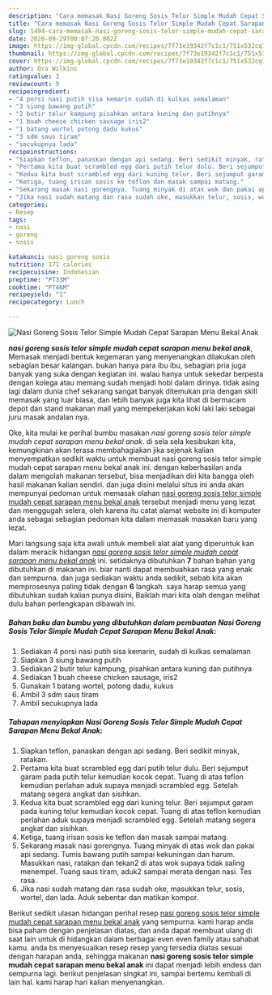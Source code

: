 ```yaml
---
description: "Cara memasak Nasi Goreng Sosis Telor Simple Mudah Cepat Sarapan Menu Bekal Anak, Anti Gagal"
title: "Cara memasak Nasi Goreng Sosis Telor Simple Mudah Cepat Sarapan Menu Bekal Anak, Anti Gagal"
slug: 1494-cara-memasak-nasi-goreng-sosis-telor-simple-mudah-cepat-sarapan-menu-bekal-anak-anti-gagal
date: 2020-09-29T00:07:20.802Z
image: https://img-global.cpcdn.com/recipes/7f73e19342f7c1c1/751x532cq70/nasi-goreng-sosis-telor-simple-mudah-cepat-sarapan-menu-bekal-anak-foto-resep-utama.jpg
thumbnail: https://img-global.cpcdn.com/recipes/7f73e19342f7c1c1/751x532cq70/nasi-goreng-sosis-telor-simple-mudah-cepat-sarapan-menu-bekal-anak-foto-resep-utama.jpg
cover: https://img-global.cpcdn.com/recipes/7f73e19342f7c1c1/751x532cq70/nasi-goreng-sosis-telor-simple-mudah-cepat-sarapan-menu-bekal-anak-foto-resep-utama.jpg
author: Ora Wilkins
ratingvalue: 3
reviewcount: 9
recipeingredient:
- "4 porsi nasi putih sisa kemarin sudah di kulkas semalaman"
- "3 siung bawang putih"
- "2 butir telur kampung pisahkan antara kuning dan putihnya"
- "1 buah cheese chicken sausage iris2"
- "1 batang wortel potong dadu kukus"
- "3 sdm saus tiram"
- "secukupnya lada"
recipeinstructions:
- "Siapkan teflon, panaskan dengan api sedang. Beri sedikit minyak, ratakan."
- "Pertama kita buat scrambled egg dari putih telur dulu. Beri sejumput garam pada putih telur kemudian kocok cepat. Tuang di atas teflon kemudian perlahan aduk supaya menjadi scrambled egg. Setelah matang segera angkat dan sisihkan."
- "Kedua kita buat scrambled egg dari kuning telur. Beri sejumput garam pada kuning telur kemudian kocok cepat. Tuang di atas teflon kemudian perlahan aduk supaya menjadi scrambled egg. Setelah matang segera angkat dan sisihkan."
- "Ketiga, tuang irisan sosis ke teflon dan masak sampai matang."
- "Sekarang masak nasi gorengnya. Tuang minyak di atas wok dan pakai api sedang. Tumis bawang putih sampai kekuningan dan harum. Masukkan nasi, ratakan dan tekan2 di atas wok supaya tidak saling menempel. Tuang saus tiram, aduk2 sampai merata dengan nasi. Tes rasa."
- "Jika nasi sudah matang dan rasa sudah oke, masukkan telur, sosis, wortel, dan lada. Aduk sebentar dan matikan kompor."
categories:
- Resep
tags:
- nasi
- goreng
- sosis

katakunci: nasi goreng sosis 
nutrition: 171 calories
recipecuisine: Indonesian
preptime: "PT33M"
cooktime: "PT46M"
recipeyield: "1"
recipecategory: Lunch

---
```



![Nasi Goreng Sosis Telor Simple Mudah Cepat Sarapan Menu Bekal Anak](https://img-global.cpcdn.com/recipes/7f73e19342f7c1c1/751x532cq70/nasi-goreng-sosis-telor-simple-mudah-cepat-sarapan-menu-bekal-anak-foto-resep-utama.jpg)

<b><i>nasi goreng sosis telor simple mudah cepat sarapan menu bekal anak</i></b>, Memasak menjadi bentuk kegemaran yang menyenangkan dilakukan oleh sebagian besar kalangan. bukan hanya para ibu ibu, sebagian pria juga banyak yang suka dengan kegiatan ini. walau hanya untuk sekedar berpesta dengan kolega atau memang sudah menjadi hobi dalam dirinya. tidak asing lagi dalam dunia chef sekarang sangat banyak ditemukan pria dengan skill memasak yang luar biasa, dan lebih banyak juga kita lihat di bermacam depot dan stand makanan mall yang mempekerjakan koki laki laki sebagai juru masak andalan nya.

Oke, kita mulai ke perihal bumbu masakan <i>nasi goreng sosis telor simple mudah cepat sarapan menu bekal anak</i>. di sela sela kesibukan kita, kemungkinan akan terasa membahagiakan jika sejenak kalian menyempatkan sedikit waktu untuk membuat nasi goreng sosis telor simple mudah cepat sarapan menu bekal anak ini. dengan keberhasilan anda dalam mengolah makanan tersebut, bisa menjadikan diri kita bangga oleh hasil makanan kalian sendiri. dan juga disini melalui situs ini anda akan mempunyai pedoman untuk memasak olahan <u>nasi goreng sosis telor simple mudah cepat sarapan menu bekal anak</u> tersebut menjadi menu yang lezat dan menggugah selera, oleh karena itu catat alamat website ini di komputer anda sebagai sebagian pedoman kita dalam memasak masakan baru yang lezat.




Mari langsung saja kita awali untuk membeli alat alat yang diperuntuk kan dalam meracik hidangan <u><i>nasi goreng sosis telor simple mudah cepat sarapan menu bekal anak</i></u> ini. setidaknya dibutuhkan <b>7</b> bahan bahan yang dibutuhkan di makanan ini. biar nanti dapat membuahkan rasa yang enak dan sempurna. dan juga sediakan waktu anda sedikit, sebab kita akan memprosesnya paling tidak dengan <b>6</b> langkah. saya harap semua yang dibutuhkan sudah kalian punya disini, Baiklah mari kita olah dengan melihat dulu bahan perlengkapan dibawah ini.

<!--inarticleads1-->

##### Bahan baku dan bumbu yang dibutuhkan dalam pembuatan Nasi Goreng Sosis Telor Simple Mudah Cepat Sarapan Menu Bekal Anak:

1. Sediakan 4 porsi nasi putih sisa kemarin, sudah di kulkas semalaman
1. Siapkan 3 siung bawang putih
1. Sediakan 2 butir telur kampung, pisahkan antara kuning dan putihnya
1. Sediakan 1 buah cheese chicken sausage, iris2
1. Gunakan 1 batang wortel, potong dadu, kukus
1. Ambil 3 sdm saus tiram
1. Ambil secukupnya lada




<!--inarticleads2-->

##### Tahapan menyiapkan Nasi Goreng Sosis Telor Simple Mudah Cepat Sarapan Menu Bekal Anak:

1. Siapkan teflon, panaskan dengan api sedang. Beri sedikit minyak, ratakan.
1. Pertama kita buat scrambled egg dari putih telur dulu. Beri sejumput garam pada putih telur kemudian kocok cepat. Tuang di atas teflon kemudian perlahan aduk supaya menjadi scrambled egg. Setelah matang segera angkat dan sisihkan.
1. Kedua kita buat scrambled egg dari kuning telur. Beri sejumput garam pada kuning telur kemudian kocok cepat. Tuang di atas teflon kemudian perlahan aduk supaya menjadi scrambled egg. Setelah matang segera angkat dan sisihkan.
1. Ketiga, tuang irisan sosis ke teflon dan masak sampai matang.
1. Sekarang masak nasi gorengnya. Tuang minyak di atas wok dan pakai api sedang. Tumis bawang putih sampai kekuningan dan harum. Masukkan nasi, ratakan dan tekan2 di atas wok supaya tidak saling menempel. Tuang saus tiram, aduk2 sampai merata dengan nasi. Tes rasa.
1. Jika nasi sudah matang dan rasa sudah oke, masukkan telur, sosis, wortel, dan lada. Aduk sebentar dan matikan kompor.




Berikut sedikit ulasan hidangan perihal resep <u>nasi goreng sosis telor simple mudah cepat sarapan menu bekal anak</u> yang sempurna. kami harap anda bisa paham dengan penjelasan diatas, dan anda dapat membuat ulang di saat lain untuk di hidangkan dalam berbagai even even family atau sahabat kamu. anda bs menyesuaikan resep resep yang tersedia diatas sesuai dengan harapan anda, sehingga makanan <b>nasi goreng sosis telor simple mudah cepat sarapan menu bekal anak</b> ini dapat menjadi lebih endess dan sempurna lagi. berikut penjelasan singkat ini, sampai bertemu kembali di lain hal. kami harap hari kalian menyenangkan.
